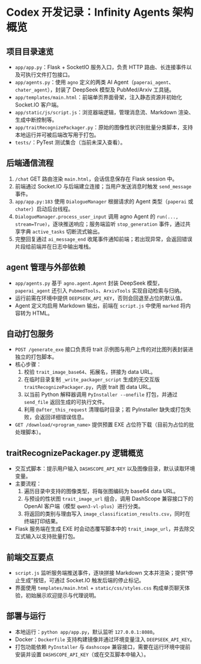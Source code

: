 # Codex 开发记录：Infinity Agents 架构概览

## 项目目录速览
- `app/app.py`：Flask + SocketIO 服务入口，负责 HTTP 路由、长连接事件以及可执行文件打包接口。
- `app/agents.py`：使用 `agno` 定义的两类 AI Agent（`paperai_agent`、`chater_agent`），封装了 DeepSeek 模型及 PubMed/Arxiv 工具链。
- `app/templates/main.html`：前端单页界面骨架，注入静态资源并初始化 Socket.IO 客户端。
- `app/static/js/script.js`：浏览器端逻辑，管理消息流、Markdown 渲染、生成中断控制等。
- `app/traitRecognizePackager.py`：原始的图像性状识别批量分类脚本，支持本地运行并可被后端改写用于打包。
- `tests/`：PyTest 测试集合（当前未深入查看）。

## 后端通信流程
1. `/chat` GET 路由渲染 `main.html`，会话信息保存在 Flask session 中。
2. 前端通过 Socket.IO 与后端建立连接；当用户发送消息时触发 `send_message` 事件。
3. `app/app.py:183` 使用 `DialogueManager` 根据请求的 Agent 类型（`paperai` 或 `chater`）启动后台线程。
4. `DialogueManager.process_user_input` 调用 agno Agent 的 `run(..., stream=True)`，逐块推送响应；服务端监听 `stop_generation` 事件，通过共享字典 `active_tasks` 切断流式输出。
5. 完整回复通过 `ai_message_end` 收尾事件通知前端；若出现异常，会返回错误片段给前端并在日志中输出堆栈。

## agent 管理与外部依赖
- `app/agents.py` 基于 `agno.agent.Agent` 封装 DeepSeek 模型，`paperai_agent` 还引入 `PubmedTools`、`ArxivTools` 实现自动检索与归纳。
- 运行前需在环境中提供 `DEEPSEEK_API_KEY`，否则会回退至占位的默认值。
- Agent 定义均启用 Markdown 输出，前端在 `script.js` 中使用 `marked` 将内容转为 HTML。

## 自动打包服务
- `POST /generate_exe` 接口负责将 trait 示例图与用户上传的对比图列表封装进独立的打包脚本。
- 核心步骤：
  1. 校验 `trait_image_base64`、拓展名，拼接为 data URL。
  2. 在临时目录复制 `_write_packager_script` 生成的无交互版 `traitRecognizePackager.py`，内嵌 trait 图 data URL。
  3. 以当前 Python 解释器调用 `PyInstaller --onefile` 打包，并通过 `send_file` 返回生成的可执行文件。
  4. 利用 `@after_this_request` 清理临时目录；若 PyInstaller 缺失或打包失败，会返回详细错误信息。
- `GET /download/<program_name>` 提供预置 EXE 占位符下载（目前为占位的批处理脚本）。

## traitRecognizePackager.py 逻辑概览
- 交互式脚本：提示用户输入 `DASHSCOPE_API_KEY` 以及图像目录，默认读取环境变量。
- 主要流程：
  1. 遍历目录中支持的图像类型，将每张图编码为 base64 data URL。
  2. 与预设的性状图 `trait_image_url` 组合，调用 DashScope 兼容接口下的 OpenAI 客户端（模型 `qwen3-vl-plus`）进行分类。
  3. 将返回的类别与理由写入 `image_classification_results.csv`，同时在终端打印结果。
- Flask 服务端在生成 EXE 时会动态覆写脚本中的 `trait_image_url`，并去除交互式输入以支持批量打包。

## 前端交互要点
- `script.js` 监听服务端推送事件，逐块拼接 Markdown 文本并渲染；提供“停止生成”按钮，可通过 Socket.IO 触发后端的停止标记。
- 界面使用 `templates/main.html` + `static/css/styles.css` 构成单页聊天体验，初始展示欢迎提示与代理说明。

## 部署与运行
- 本地运行：`python app/app.py`，默认监听 `127.0.0.1:8080`。
- Docker：`Dockerfile` 支持构建镜像并通过环境变量注入 `DEEPSEEK_API_KEY`。
- 打包功能依赖 `PyInstaller` 与 `dashscope` 兼容接口，需要在运行环境中提前安装并设置 `DASHSCOPE_API_KEY`（或在交互脚本中输入）。

